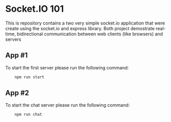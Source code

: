 # Socket.IO 101

This is repository contains a two very simple socket.io application that were create using the socket.io and express library. Both project demostrate real-time, bidirectional communication between web clients (like browsers) and servers

## App #1

To start the first server please run the following command:

```bash
    npm run start
```

## App #2

To start the chat server please run the following command:

```bash
    npm run chat
```
